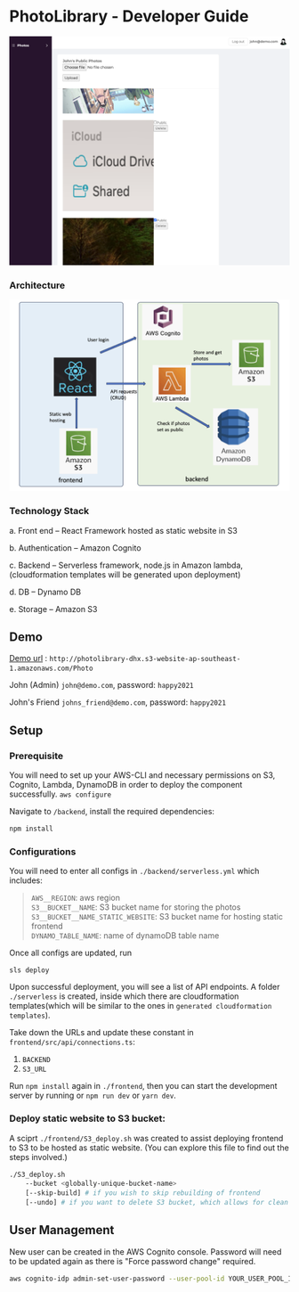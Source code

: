 # PhotoLibrary - Developer Guide
![preview](Screenshot.png)

### Architecture
![diagram](architecture.png)

### Technology Stack
a. Front end – React Framework hosted as static website in S3

b. Authentication – Amazon Cognito

c. Backend – Serverless framework, node.js in Amazon lambda, (cloudformation templates will be generated upon deployment)

d. DB – Dynamo DB

e. Storage – Amazon S3

## Demo
[Demo url](http://photolibrary-dhx.s3-website-ap-southeast-1.amazonaws.com/Photo) :
`http://photolibrary-dhx.s3-website-ap-southeast-1.amazonaws.com/Photo`

John (Admin) 
`john@demo.com`, password: `happy2021`

John's Friend
`johns_friend@demo.com`, password: `happy2021`

## Setup
### Prerequisite
You will need to set up your AWS-CLI and necessary permissions on S3, Cognito, Lambda, DynamoDB in order to deploy the component successfully. `aws configure`

Navigate to `/backend`, install the required dependencies:
``` sh
npm install
```
### Configurations
You will need to enter all configs in `./backend/serverless.yml` which includes:
> `AWS__REGION`: aws region <br>
> `S3__BUCKET__NAME`: S3 bucket name for storing the photos<br>
> `S3__BUCKET__NAME_STATIC_WEBSITE`: S3 bucket name for hosting static frontend<br>
> `DYNAMO_TABLE_NAME`: name of dynamoDB table name<br>

Once all configs are updated, run
```
sls deploy
```
Upon successful deployment, you will see a list of API endpoints. A folder `./serverless` is created, inside which there are cloudformation templates(which will be similar to the ones in `generated cloudformation templates`).

Take down the URLs and update these constant in `frontend/src/api/connections.ts`:
1. `BACKEND`
2. `S3_URL`

Run `npm install` again in `./frontend`, then you can start the development server by running or `npm run dev` or `yarn dev`.

### Deploy static website to S3 bucket:
A sciprt `./frontend/S3_deploy.sh` was created to assist deploying frontend to S3 to be hosted as static website. (You can explore this file to find out the steps involved.)
```sh
./S3_deploy.sh 
    --bucket <globally-unique-bucket-name>
    [--skip-build] # if you wish to skip rebuilding of frontend
    [--undo] # if you want to delete S3 bucket, which allows for clean redeploy
```

## User Management
New user can be created in the AWS Cognito console. Password will need to be updated again as there is "Force password change" required.
``` sh
aws cognito-idp admin-set-user-password --user-pool-id YOUR_USER_POOL_ID --username USER_USERNAME --password NEW_PASSWORD --permanent
```


